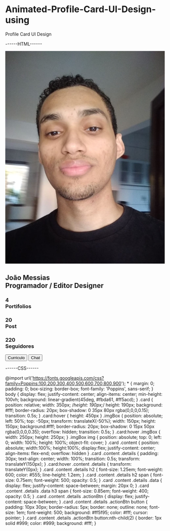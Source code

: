 # Animated-Profile-Card-UI-Design-using
Profile Card UI Design

------HTML------

<!DOCTYPE html>
<html lang="PT-br">
<head>
    <meta charset="UTF-8">
    <meta http-equiv="X-UA-Compatible" content="IE=edge">
    <meta name="viewport" content="width=device-width, initial-scale=1.0">
    <title>Document</title>
    <link rel="stylesheet" href="Style.css">
</head>
<body>
    <link class="A" rel="stylesheet" href="www.google.com">
    <div class="card">
        <div class="imgBox">
            <img src="./Imagens/FotoPessoal.jpeg" alt="#">
        </div>
        <div class="content">
            <div class="details">
                <h2>João Messias<br><span>Programador / Editor Designer</span></h2>
                <div class="data">
                    <h3>4<br><span>Portifolios</span></h3>
                    <h3>20<br><span>Post</span></h3>
                    <h3>220<br><span>Seguidores</span></h3>
                </div>
                <div class="actionBtn">
                    <button>Curriculo</button>
                    <button>Chat</button>
                </div>
            </div>
        </div>
    </div>
</body>
</html>

------CSS------

@import url('https://fonts.googleapis.com/css?family=Poppins:100,200,300,400,500,600,700,800,900');
*
{
    margin: 0;
    padding: 0;
    box-sizing: border-box;
    font-family: 'Poppins', sans-serif;
}
body
{
    display: flex;
    justify-content: center;
    align-items: center;
    min-height: 100vh;
    background: linear-gradient(45deg, #fbda61, #ff5acd);
}
.card
{
    position: relative;
    width: 350px; 
    /*height: 190px;*/
    height: 190px;
    background: #fff;
    border-radius: 20px;
    box-shadow: 0 35px 80px rgba(0,0,0,0.15);
    transition: 0.5s;
}
.card:hover
{
    height: 450px
}
.imgBox
{
    position: absolute;
    left: 50%;
    top: -50px;
    transform: translateX(-50%);
    width: 150px;
    height: 150px;
    background:#fff;
    border-radius: 20px;
    box-shadow: 0 15px 50px rgba(0,0,0,0.35);
    overflow: hidden;
    transition: 0.5s;
}
.card:hover .imgBox
{
    width: 250px;
    height: 250px;
}
.imgBox img
{
    position: absolute;
    top: 0;
    left: 0;
    width: 100%;
    height: 100%;
    object-fit: cover;
}
.card .content
{
    position: absolute;
    width:100%;
    height:100%;
    display:flex;
    justify-content: center;
    align-items: flex-end;
    overflow: hidden
}
.card .content .details
{
    padding: 30px;
    text-align: center;
    width: 100%;
    transition: 0.5s;
    transform: translateY(150px);
}
.card:hover .content .details
{
    transform: translateY(0px);
}
.card .content .details h2
{
    font-size: 1.25em;
    font-weight: 600;
    color: #555;
    line-height: 1.2em;
}
.card .content .details h2 span
{
    font-size: 0.75em;
    font-weight: 500;
    opacity: 0.5;
}
.card .content .details .data
{
    display: flex;
    justify-content: space-between;
    margin: 20px 0;
}
.card .content .details .data h3 span
{
    font-size: 0.85em;
    font-weight: 400;
    opacity: 0.5;
}
.card .content .details .actionBtn
{
    display: flex;
    justify-content: space-between;
}
.card .content .details .actionBtn button
{
    padding: 10px 30px;
    border-radius: 5px;
    border: none;
    outline: none;
    font-size: 1em;
    font-weight: 500;
    background: #ff5f95;
    color: #fff;
    cursor: pointer;
}
.card .content .details .actionBtn button:nth-child(2)
{
    border: 1px solid #999;
    color: #999;
    background: #fff;
}

